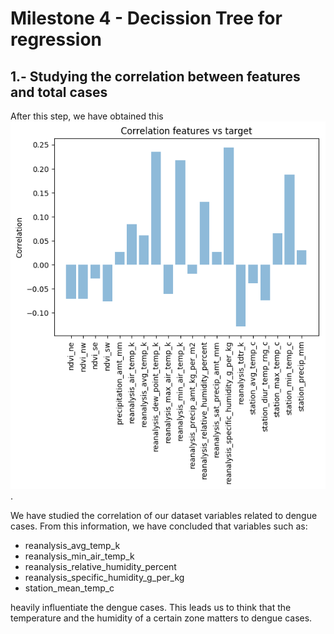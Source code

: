 # Milestone 4 - Decission Tree for regression

## 1.- Studying the correlation between features and total cases

After this step, we have obtained this ![correlation graph](https://github.com/CarlosCordoba96/Machine-Learning-techniques/blob/master/Milestone4/img/correlation.png).

We have studied the correlation of our dataset variables related to dengue cases. From this information, we have concluded that variables such as:

* reanalysis_avg_temp_k
* reanalysis_min_air_temp_k
* reanalysis_relative_humidity_percent
* reanalysis_specific_humidity_g_per_kg
* station_mean_temp_c

heavily influentiate the dengue cases. This leads us to think that the temperature and the humidity of a certain zone matters to dengue cases.

